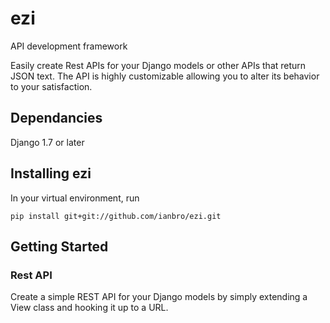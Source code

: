 # ezi
API development framework

Easily create Rest APIs for your Django models or other APIs that return JSON text. The API is highly customizable allowing you to alter its behavior to your satisfaction.

## Dependancies
Django 1.7 or later

## Installing ezi
In your virtual environment, run

```pip install git+git://github.com/ianbro/ezi.git```

## Getting Started

### Rest API
Create a simple REST API for your Django models by simply extending a View class and hooking it up to a URL.
